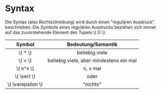 # Syntax

Die Syntax (also Rechtschreibung) wird durch einen "regulären Ausdruck" beschrieben. Die
Symbole eines regulären Ausdrucks beziehen sich immer auf das zuvorstehende Element des
Tupels \\( G \\):

| Symbol | Bedeutung/Semantik |
| :-: | :-: |
| \\( * \\) | beliebig viele |
| \\( + \\) | beliebig viele, aber mindestens ein mal |
| \\( n^x \\) | n, x mal |
| \\( \vert \\) | oder |
| \\( \varepsilon \\) | "nichts" |
